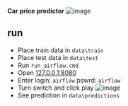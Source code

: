 **Car price predictor**
![image](https://user-images.githubusercontent.com/26492458/174909569-ac4d0a20-73d5-46cd-909b-8ad52bd252a7.png)



## run
- Place train data in ```data\train```
- Place test data in ```data\test```
- Run ```run_airflow.cmd```
- Open [127.0.0.1:8080](http://127.0.0.1:8080)
- Enter login: ```airflow``` pswrd: ```airflow```
- Turn switch and click play
![image](https://user-images.githubusercontent.com/26492458/174911168-295f0002-eaa7-41d4-b729-a672c60f0661.png)
- See prediction in ```data\predictions```
